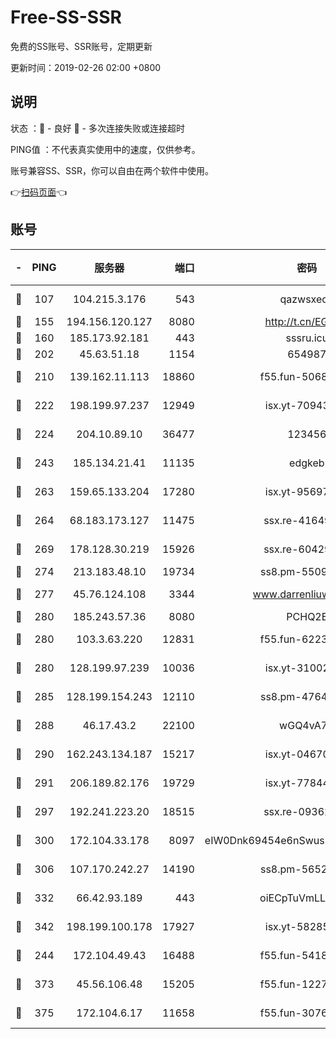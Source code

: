 # Free-SS-SSR

免费的SS账号、SSR账号，定期更新

更新时间：2019-02-26 02:00 +0800

## 说明

状态     ：🙂 - 良好 🙁 - 多次连接失败或连接超时

PING值   ：不代表真实使用中的速度，仅供参考。

账号兼容SS、SSR，你可以自由在两个软件中使用。

👉[扫码页面](https://liesauer.github.io/free-ss-ssr.github.io/)👈

## 账号

|-|PING|服务器|端口|密码|加密方式|区域|
|:----:|:----:|:-----:|-----:|:----:|:----:|:----:|
|🙂|107|104.215.3.176|543|qazwsxedc|aes-256-gcm|JP|
|🙂|155|194.156.120.127|8080|http://t.cn/EGJIyrl|rc4-md5|RU|
|🙂|160|185.173.92.181|443|sssru.icu|rc4-md5|RU|
|🙂|202|45.63.51.18|1154|654987|chacha20|US|
|🙂|210|139.162.11.113|18860|f55.fun-50686264|aes-256-cfb|SG|
|🙂|222|198.199.97.237|12949|isx.yt-70943099|aes-256-cfb|US|
|🙂|224|204.10.89.10|36477|123456|aes-256-cfb|US|
|🙂|243|185.134.21.41|11135|edgkeb|aes-256-cfb|GB|
|🙂|263|159.65.133.204|17280|isx.yt-95697435|aes-256-cfb|SG|
|🙂|264|68.183.173.127|11475|ssx.re-41649202|aes-256-cfb|US|
|🙂|269|178.128.30.219|15926|ssx.re-60429787|aes-256-cfb|SG|
|🙂|274|213.183.48.10|19734|ss8.pm-55096385|rc4-md5|RU|
|🙂|277|45.76.124.108|3344|www.darrenliuwei.com|aes-256-cfb|AU|
|🙂|280|185.243.57.36|8080|PCHQ2E|rc4-md5|US|
|🙂|280|103.3.63.220|12831|f55.fun-62237207|aes-256-cfb|SG|
|🙂|280|128.199.97.239|10036|isx.yt-31002701|aes-256-cfb|SG|
|🙂|285|128.199.154.243|12110|ss8.pm-47641220|aes-256-cfb|SG|
|🙂|288|46.17.43.2|22100|wGQ4vA7D|aes-256-gcm|RU|
|🙂|290|162.243.134.187|15217|isx.yt-04670550|aes-256-cfb|US|
|🙂|291|206.189.82.176|19729|isx.yt-77844520|aes-256-cfb|SG|
|🙂|297|192.241.223.20|18515|ssx.re-09362839|aes-256-cfb|US|
|🙂|300|172.104.33.178|8097|eIW0Dnk69454e6nSwuspv9DmS201tQ0D|aes-256-cfb|SG|
|🙂|306|107.170.242.27|14190|ss8.pm-56526890|aes-256-cfb|US|
|🙂|332|66.42.93.189|443|oiECpTuVmLLxk4Ts|aes-256-cfb|US|
|🙂|342|198.199.100.178|17927|isx.yt-58285902|aes-256-cfb|US|
|🙂|244|172.104.49.43|16488|f55.fun-54186310|aes-256-cfb|SG|
|🙂|373|45.56.106.48|15205|f55.fun-12278228|aes-256-cfb|US|
|🙂|375|172.104.6.17|11658|f55.fun-30764636|aes-256-cfb|US|
